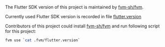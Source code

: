 The Flutter SDK version of this project is maintained by [fvm-sh/fvm](https://github.com/fvm-sh/fvm).

Currently used Flutter SDK version is recorded in file [flutter.version](./flutter.version)

Contributors of this project could install [fvm-sh/fvm](https://github.com/fvm-sh/fvm) and run following script for this project:
```bash
fvm use `cat .fvm/flutter.version`
```
